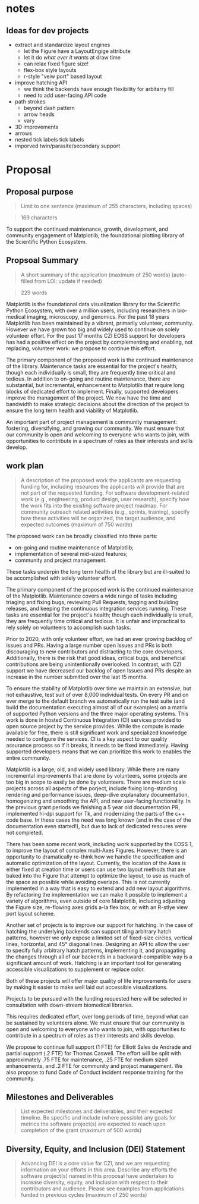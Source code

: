 # notes

## Ideas for dev projects

- extract and standardize layout engines
  - let the Figure have a LayoutEngige attribute
  - let it do _what ever it wants_ at draw time
  - can relax fixed figure size!
  - flex-box style layouts
  - r-style "veiw port" based layout
- improve hatching API
  - we think the backends have enough flexibility for arbitarry fill
  - need to add user-facing API code
- path strokes
  - beyond dash pattern
  - arrow heads
  - vary
- 3D improvements
- arrows
- nested tick labels tick labels
- imporved twin/parasite/secondary support

# Proposal

## Proposal purpose

> Limit to one sentence (maximum of 255 characters, including spaces)

> 169 characters

To support the continued maintenance, growth, development, and community
engagement of Matplotlib, the foundational plotting library of the Scientific
Python Ecosystem.


## Propsoal Summary

> A short summary of the application ​(maximum of 250 words) (auto-filled from
> LOI; update if needed)

> 229 words

Matplotlib is the foundational data visualization library for the Scientific
Python Ecosystem, with over a million users, including researchers in
bio-medical imaging, microscopy, and genomics.  For the past 18 years
Matplotlib has been maintained by a vibrant, primarily volunteer, community.
However we have grown too big and widely used to continue on solely volunteer
effort.  For the past 17 months CZI EOSS support for developers has had a
positive effect on the project by complementing and enabling, not replacing,
volunteer work: we propose to continue this effort.

The primary component of the proposed work is the continued maintenance of the
library.  Maintenance tasks are essential for the project's health; though each
individually is small, they are frequently time critical and tedious.  In
addition to on-going and routine maintenance, there are substantial, but
incremental, enhancement to Matplotlib that require long blocks of dedicated
effort to implement. Finally, supported developers improve the management of
the project.  We now have the time and bandwidth to make strategic decisions
about the direction of the project to ensure the long term health and viability
of Matplotlib.

An important part of project management is community management: fostering,
diversifying, and growing our community.  We must ensure that our community is
open and welcoming to everyone who wants to join, with opportunities to
contribute in a spectrum of roles as their interests and skills develop.


## work plan

> A description of the proposed work the applicants are requesting funding for,
> including resources the applicants will provide that are not part of the
> requested funding. For software development-related work (e.g., engineering,
> product design, user research), specify how the work fits into the existing
> software project roadmap.  For community outreach related activities (e.g.,
> sprints, training), specify how these activities will be organized, the
> target audience, and expected outcomes (maximum of 750 words)

The proposed work can be broadly classified into three parts:

- on-going and routine maintenance of Matplotlib;
- implementation of several mid-sized features;
- community and project management.

These tasks underpin the long term health of the library but are ill-suited to
be accomplished with solely volunteer effort.

The primary component of the proposed work is the continued maintenance of the
Matplotlib.  Maintenance covers a wide range of tasks including triaging and
fixing bugs, reviewing Pull Requests, tagging and building releases, and
keeping the continuous integration services running.  These tasks are essential
for the project's health; though each individually is small, they are
frequently time critical and tedious.  It is unfair and impractical to rely
solely on volunteers to accomplish such tasks.


Prior to 2020, with only volunteer effort, we had an ever growing backlog of
Issues and PRs.  Having a large number open Issues and PRs is both discouraging
to new contributors and distracting to the core developers.  Additionally,
there is the risk that good ideas, critical bugs, and beneficial contributions
are being unintentionally overlooked.  In contrast, with CZI support we have
decreased our backlog of open Issues and PRs despite an increase in the number
submitted over the last 15 months.

To ensure the stability of Matplotlib over time we maintain an extensive, but
not exhaustive, test suit of over 8,000 individual tests.  On every PR and on
ever merge to the default branch we automatically run the test suite (and build
the documentation executing almost all of our examples) on a matrix of
supported Python versions and the three major operating systems.  This work is
done in hosted Continuous Integration (CI) services provided to open source
project by the service provides.  While the compute is made available for free,
there is still significant work and specialized knowledge needed to configure
the services.  CI is a key aspect to our quality assurance process so if it
breaks, it needs to be fixed immediately.  Having supported developers means
that we can prioritize this work to enables the entire community.

Matplotlib is a large, old, and widely used library.  While there are many
incremental improvements that are done by volunteers, some projects are too big
in scope to easily be done by volunteers.  There are medium scale projects
across all aspects of the porject, include fixing long-standing rendering and
performance issues, deep-dive explanatory documentation, homogenizing and
smoothing the API, and new user-facing functionality.  In the previous grant
periods we finishing a 5 year old documentation PR, implemented hi-dpi support
for Tk, and modernizing the parts of the c++ code base.  In these cases the
need was long known (and in the case of the documentation even started!), but
due to lack of dedicated resoures were not completed.




There has been
some recent work, including work supported by the EOSS 1, to improve the layout
of complex multi-Axes Figures.  However, there is an opportunity to
dramatically re-think how we handle the specification and automatic
optimization of the layout.  Currently, the location of the Axes is either
fixed at creation time or users can use two layout methods that are baked into
the Figure that attempt to optimize the layout, to use as much of the space as
possible while avoiding overlaps.  This is not currently implemented in a way
that is easy to extend and add new layout algorithms.  By refactoring the
implementation we can make it possible to implement a variety of algorithms,
even outside of core Matplotlib, including adjusting the Figure size,
re-flowing axes grids a-la flex box, or with an R-stlye view port layout
scheme.


Another set of projects is to improve our support for hatching.  In the case of
hatching the underlying backends can support tiling arbitrary hatch patterns,
however we only expose a limited set of fixed-size circles, vertical lines,
horizontal, and 45° diagonal lines.  Designing an API to allow the user to
specify fully arbitrary hatch patterns, implementing it, and propagating the
changes through all of our backends in a backward-compatible way is a
significant amount of work.  Hatching is an important tool for generating
accessible visualizations to supplement or replace color.

Both of these projects will offer major quality of life improvements for
users by making it easier to make well laid out accessible visualizations.


Projects to be pursued with the funding requested here will be selected in
consultation with down-stream biomedical libraries.


This requires dedicated effort, over
long periods of time, beyond what can be sustained by volunteers alone.  We
must ensure that our community is open and welcoming to everyone who wants to
join, with opportunities to contribute in a spectrum of roles as their
interests and skills develop.



We propose to continue full support (1 FTE) for Elliott Sales de Andrade and
partial support (.2 FTE) for Thomas Caswell.  The effort will be split with
approximately .75 FTE for maintenance, .25 FTE for medium sized enhancements,
and .2 FTE for community and project management.  We also propose to fund
Code of Conduct incident response training for the community.


## Milestones and Deliverables

> List expected milestones and deliverables, and their expected timeline. Be
> specific and include (where possible) any goals for metrics the software
> project(s) are expected to reach upon completion of the grant (maximum of 500
> words)


## Diversity, Equity, and Inclusion (DEI) Statement

> Advancing DEI is a core value for CZI, and we are requesting information on
> your efforts in this area. Describe any efforts the software project(s)
> named in this proposal have undertaken to increase diversity, equity, and
> inclusion with respect to their contributors and audience.  Please see
> examples from applications funded in previous cycles ​(maximum of 250 words)
